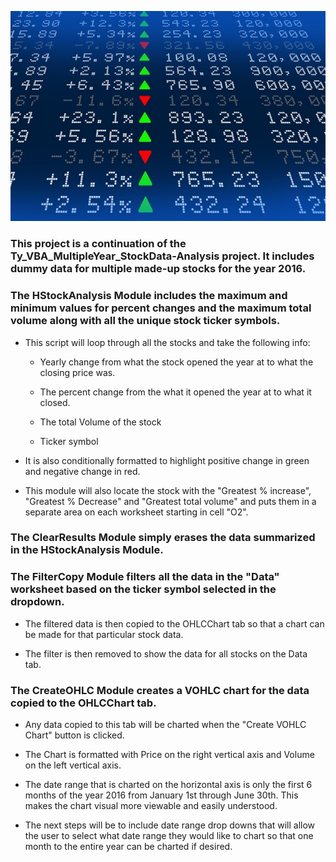 

![stock Market](Images/stockmarket.jpg) 
### This project is a continuation of the Ty_VBA_MultipleYear_StockData-Analysis project. It includes dummy data for multiple made-up stocks for the year 2016. 

### The HStockAnalysis Module includes the maximum and minimum values for percent changes and the maximum total volume along with all the unique stock ticker symbols. 

* This script will loop through all the stocks and take the following info:

  * Yearly change from what the stock opened the year at to what the closing price was.

  * The percent change from the what it opened the year at to what it closed.

  * The total Volume of the stock

  * Ticker symbol

* It is also conditionally formatted to highlight positive change in green and negative change in red.

* This module will also  locate the stock with the "Greatest % increase", "Greatest % Decrease" and "Greatest total volume" and puts them in a separate area on each worksheet starting in cell "O2".

### The ClearResults Module simply erases the data summarized in the HStockAnalysis Module.

### The FilterCopy Module filters all the data in the "Data" worksheet based on the ticker symbol selected in the dropdown. 

* The filtered data is then copied to the OHLCChart tab so that a chart can be made for that particular stock data.

* The filter is then removed to show the data for all stocks on the Data tab. 

### The CreateOHLC Module creates a VOHLC chart for the data copied to the OHLCChart tab. 

* Any data copied to this tab will be charted when the "Create VOHLC Chart" button is clicked.

* The Chart is formatted with Price on the right vertical axis and Volume on the left vertical axis. 

* The date range that is charted on the horizontal axis is only the first 6 months of the year 2016 from January 1st through June 30th. This makes the chart visual more viewable and easily understood. 

* The next steps will be to include date range drop downs that will allow the user to select what date range they would like to chart so that one month to the entire year can be charted if desired. 









